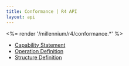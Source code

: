 ```yaml
---
title: Conformance | R4 API
layout: api
---
```


<%= render '/millennium/r4/conformance.*' %>

* [Capability Statement](../conformance/capability-statement)
* [Operation Definition](../conformance/operation-definition)
* [Structure Definition](../conformance/structure-definition)
